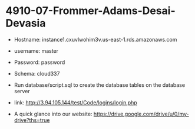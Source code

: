 # 4910-07-Frommer-Adams-Desai-Devasia

- Hostname: instance1.cxuvlwohim3v.us-east-1.rds.amazonaws.com
- username: master 
- Password: password 
- Schema: cloud337 


- Run database/script.sql to create the database tables on the database server

- link: http://3.94.105.144/test/Code/logins/login.php 

- A quick glance into our website: https://drive.google.com/drive/u/0/my-drive?ths=true
